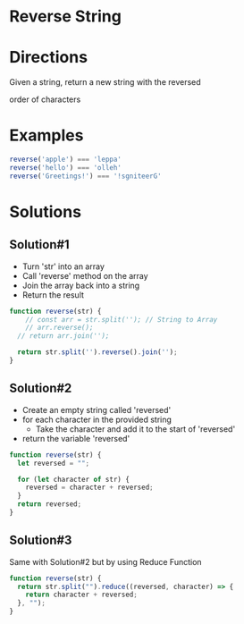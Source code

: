 # Reverse String

# Directions

 Given a string, return a new string with the reversed

order of characters

# Examples

```jsx
reverse('apple') === 'leppa'
reverse('hello') === 'olleh'
reverse('Greetings!') === '!sgniteerG'
```

# Solutions

## Solution#1

- Turn 'str' into an array
- Call 'reverse' method on the array
- Join the array back  into a string
- Return the result

```jsx
function reverse(str) {
	// const arr = str.split(''); // String to Array
	// arr.reverse();
  // return arr.join('');

  return str.split('').reverse().join('');
}
```

## Solution#2

- Create an empty string called 'reversed'
- for each character in the provided string
    - Take the character and add it to the start of 'reversed'
- return the variable 'reversed'

```jsx
function reverse(str) {
  let reversed = "";

  for (let character of str) {
    reversed = character + reversed;
  }
  return reversed;
}
```

## Solution#3

 Same with Solution#2 but by using Reduce Function

```jsx
function reverse(str) {
  return str.split("").reduce((reversed, character) => {
    return character + reversed;
  }, "");
}
```